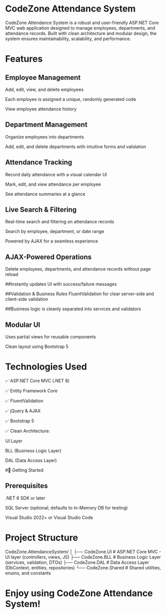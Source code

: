 #  CodeZone Attendance System
CodeZone Attendance System is a robust and user-friendly ASP.NET Core MVC web application designed to manage employees, departments, and attendance records. Built with clean architecture and modular design, the system ensures maintainability, scalability, and performance.

# Features
## Employee Management
Add, edit, view, and delete employees

Each employee is assigned a unique, randomly generated code

View employee attendance history

## Department Management
Organize employees into departments

Add, edit, and delete departments with intuitive forms and validation

## Attendance Tracking
Record daily attendance with a visual calendar UI

Mark, edit, and view attendance per employee

See attendance summaries at a glance

## Live Search & Filtering
Real-time search and filtering on attendance records

Search by employee, department, or date range

Powered by AJAX for a seamless experience

## AJAX-Powered Operations
Delete employees, departments, and attendance records without page reload

##Instantly updates UI with success/failure messages

##Validation & Business Rules
FluentValidation for clear server-side and client-side validation

##Business logic is cleanly separated into services and validators

## Modular UI
Uses partial views for reusable components

Clean layout using Bootstrap 5

# Technologies Used
✅ ASP.NET Core MVC (.NET 8)

✅ Entity Framework Core

✅ FluentValidation

✅ jQuery & AJAX

✅ Bootstrap 5

✅ Clean Architecture:

UI Layer

BLL (Business Logic Layer)

DAL (Data Access Layer)

#🚀 Getting Started
## Prerequisites
.NET 6 SDK or later

SQL Server (optional; defaults to In-Memory DB for testing)

Visual Studio 2022+ or Visual Studio Code   

# Project Structure
CodeZone.AttendanceSystem/
│
├── CodeZone.UI           # ASP.NET Core MVC - UI layer (controllers, views, JS)
├── CodeZone.BLL          # Business Logic Layer (services, validation, DTOs)
├── CodeZone.DAL          # Data Access Layer (DbContext, entities, repositories)
└── CodeZone.Shared       # Shared utilities, enums, and constants

# Enjoy using CodeZone Attendance System!


